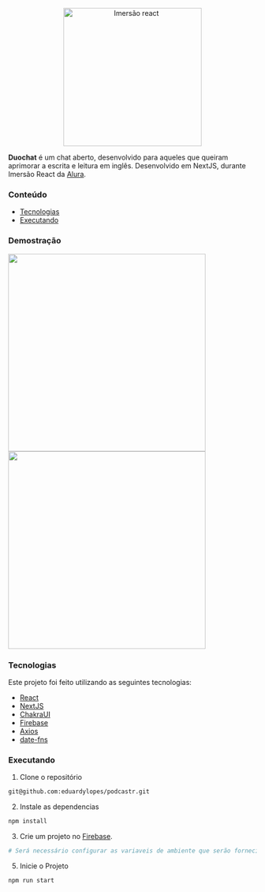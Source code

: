 <p align="center">
   <img src="https://user-images.githubusercontent.com/60992933/151864472-ebe431a4-4412-45eb-9d12-d3c45574c1b9.svg" alt="Imersão react" width="280"/>
</p>

<b>Duochat</b> é um chat aberto, desenvolvido para aqueles que queiram aprimorar a escrita e leitura em inglês. Desenvolvido em NextJS, durante Imersão React da [Alura](https://github.com/alura). 

### Conteúdo

- [Tecnologias](#tecnologias)
- [Executando](#executando)

### Demostração

<div>
  <img src="https://user-images.githubusercontent.com/60992933/151864289-bdfd1f18-3b24-4e05-96a0-a08508db4db0.png" width="400" />
  <img src="https://user-images.githubusercontent.com/60992933/151864286-86297034-f77a-4eb0-96ce-35baedd9ca91.png" width="400" />
</div>

### Tecnologias

Este projeto foi feito utilizando as seguintes tecnologias:

- [React](https://pt-br.reactjs.org/)
- [NextJS](https://nextjs.org/)
- [ChakraUI](https://chakra-ui.com/)
- [Firebase](https://firebase.google.com/)
- [Axios](https://axios-http.com/)
- [date-fns](https://date-fns.org/)

### Executando

1. Clone o repositório

```bash
git@github.com:eduardylopes/podcastr.git
```

2. Instale as dependencias

```bash
npm install
```

3. Crie um projeto no [Firebase](https://firebase.google.com/).

```bash
# Será necessário configurar as variaveis de ambiente que serão fornecidas pelo Firebase.
```

5. Inicie o Projeto

```bash
npm run start
```